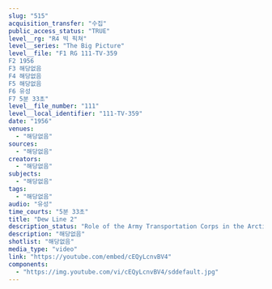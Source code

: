 ```yaml
---
slug: "515"
acquisition_transfer: "수집"
public_access_status: "TRUE"
level__rg: "R4 빅 픽쳐"
level__series: "The Big Picture"
level__file: "F1 RG 111-TV-359
F2 1956
F3 해당없음
F4 해당없음
F5 해당없음
F6 유성
F7 5분 33초"
level__file_number: "111"
level__local_identifier: "111-TV-359"
date: "1956"
venues: 
  - "해당없음"
sources: 
  - "해당없음"
creators: 
  - "해당없음"
subjects: 
  - "해당없음"
tags: 
  - "해당없음"
audio: "유성"
time_courts: "5분 33초"
title: "Dew Line 2"
description_status: "Role of the Army Transportation Corps in the Arctic in carrying supplies and equipment to the far-flung Dew Line outposts."
description: "해당없음"
shotlist: "해당없음"
media_type: "video"
link: "https://youtube.com/embed/cEQyLcnvBV4"
components: 
  - "https://img.youtube.com/vi/cEQyLcnvBV4/sddefault.jpg"
---
```

